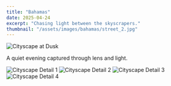 ```yaml
---
title: "Bahamas"
date: 2025-04-24
excerpt: "Chasing light between the skyscrapers."
thumbnail: "/assets/images/bahamas/street_2.jpg"
---
```


<img src="/assets/images/bahamas/street_2.jpg" alt="Cityscape at Dusk" class="hero-image">

A quiet evening captured through lens and light.

<div class="gallery">
  <img src="/assets/images/bahamas/crosswalk.jpg" alt="Cityscape Detail 1">
  <img src="/assets/images/bahamas/flag.jpg" alt="Cityscape Detail 2">
  <img src="/assets/images/bahamas/lighthouse.jpg" alt="Cityscape Detail 3">
  <img src="/assets/images/bahamas/ravine_1.jpg" alt="Cityscape Detail 4">
</div>